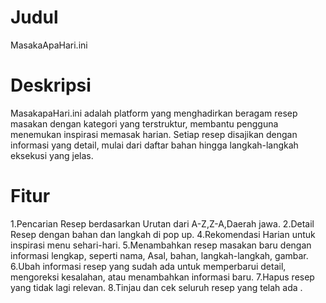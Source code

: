 # Judul
MasakaApaHari.ini

# Deskripsi
MasakapaHari.ini adalah platform yang menghadirkan beragam resep masakan dengan kategori yang terstruktur, membantu pengguna menemukan inspirasi memasak harian. Setiap resep disajikan dengan informasi yang detail, mulai dari daftar bahan hingga langkah-langkah eksekusi yang jelas.

# Fitur
1.Pencarian Resep berdasarkan Urutan dari A-Z,Z-A,Daerah jawa.
2.Detail Resep dengan bahan dan langkah di pop up.
4.Rekomendasi Harian untuk inspirasi menu sehari-hari.
5.Menambahkan resep masakan baru dengan informasi lengkap, seperti nama, Asal, bahan, langkah-langkah, gambar.
6.Ubah informasi resep yang sudah ada untuk memperbarui detail, mengoreksi kesalahan, atau menambahkan informasi baru.
7.Hapus resep yang tidak lagi relevan.
8.Tinjau dan cek seluruh resep yang telah ada .